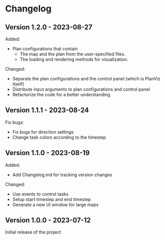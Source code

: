 # Changelog

Version 1.2.0 - 2023-08-27
---
Added:
- Plan configurations that contain
    - The map and the plan from the user-specified files.
    - The loading and rendering methods for visualization.

Changed:
- Separate the plan configurations and the control panel (which is PlanViz itself)
- Distribute input arguments to plan configurations and control panel
- Refactorize the code for a better understanding

Version 1.1.1 - 2023-08-24
---
Fix bugs:
- Fix bugs for direction settings
- Change task colors according to the timestep

Version 1.1.0 - 2023-08-19
---
Added:
- Add Changelog.md for tracking version changes

Changed:
- Use events to control tasks
- Setup start timestep and end timestep
- Generate a new UI window for large maps

Version 1.0.0 - 2023-07-12
---
Initial release of the project